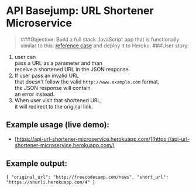 API Basejump: URL Shortener Microservice
===
> ###Objective: 
Build a full stack JavaScript app 
that is functionally similar to this: 
[reference case](https://shurli.herokuapp.com) and 
deploy it to Heroku.
> ###User story:  
  1. user can  
  pass a URL as a parameter and than  
  receive a shortened URL in the JSON response.  
  2. If user pass an invalid URL  
  that doesn't follow the valid `http://www.example.com` format,  
  the JSON response will contain  
  an error instead. 
  3. When user visit that shortened URL,  
  it will redirect to the original link.  
  
Example usage (live demo):
---
  * [https://api-url-shortener-microservice.herokuapp.com/](https://api-url-shortener-microservice.herokuapp.com/)

Example output:
---
    { "original_url": "http://freecodecamp.com/news", "short_url": "https://shurli.herokuapp.com/4" }